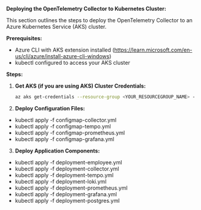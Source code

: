 
**Deploying the OpenTelemetry Collector to Kubernetes Cluster:**

This section outlines the steps to deploy the OpenTelemetry Collector to an Azure Kubernetes Service (AKS) cluster.

**Prerequisites:**

* Azure CLI with AKS extension installed (https://learn.microsoft.com/en-us/cli/azure/install-azure-cli-windows)
* kubectl configured to access your AKS cluster

**Steps:**

1. **Get AKS (if you are using AKS) Cluster Credentials:**

   ```bash
   az aks get-credentials --resource-group <YOUR_RESOURCEGROUP_NAME> --name <YOUR_CLUSTER_NAME> --overwrite

2. **Deploy Configuration Files:**
* kubectl apply -f configmap-collector.yml
* kubectl apply -f configmap-tempo.yml
* kubectl apply -f configmap-prometheus.yml
* kubectl apply -f configmap-grafana.yml


3. **Deploy Application Components:**
* kubectl apply -f deployment-employee.yml
* kubectl apply -f deployment-collector.yml
* kubectl apply -f deployment-tempo.yml
* kubectl apply -f deployment-loki.yml
* kubectl apply -f deployment-prometheus.yml
* kubectl apply -f deployment-grafana.yml
* kubectl apply -f deployment-postgres.yml
